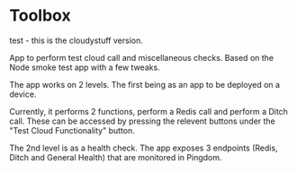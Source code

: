 Toolbox
=======

test - this is the cloudystuff version.

App to perform test cloud call and miscellaneous checks.  Based on the Node smoke test app with a few tweaks.

The app works on 2 levels.  The first being as an app to be deployed on a device.  

Currently, it performs 2 functions, perform a Redis call and perform a Ditch call.
These can be accessed by pressing the relevent buttons under the "Test Cloud Functionality"
button.

The 2nd level is as a health check.  The app exposes 3 endpoints 
(Redis, Ditch and General Health) that are monitored in Pingdom.

